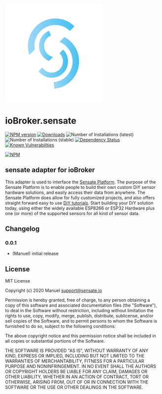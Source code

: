 ![Logo](admin/sensate.png)
# ioBroker.sensate

[![NPM version](http://img.shields.io/npm/v/iobroker.sensate.svg)](https://www.npmjs.com/package/iobroker.sensate)
[![Downloads](https://img.shields.io/npm/dm/iobroker.sensate.svg)](https://www.npmjs.com/package/iobroker.sensate)
![Number of Installations (latest)](http://iobroker.live/badges/sensate-installed.svg)
![Number of Installations (stable)](http://iobroker.live/badges/sensate-stable.svg)
[![Dependency Status](https://img.shields.io/david/sensate-io/iobroker.sensate.svg)](https://david-dm.org/sensate-io/iobroker.sensate)
[![Known Vulnerabilities](https://snyk.io/test/github/sensate-io/ioBroker.sensate/badge.svg)](https://snyk.io/test/github/sensate-io/ioBroker.sensate)

[![NPM](https://nodei.co/npm/iobroker.sensate.png?downloads=true)](https://nodei.co/npm/iobroker.sensate/)

## sensate adapter for ioBroker

This adapter is used to interface the [Sensate Platform](https://www.sensate.io). The purpose of the Sensate Platform is
to enable people to build their own custom DiY sensor hardware solutions, and easily access their data from anywhere. The
Sensate Platform does allow for fully customized projects, and also offers straight forward easy to use [DiY tutorials](https://www.sensate.io/tutorials).
Start building your DiY solution today, using either the widely available ESP8266 or ESP32 Hardware plus one (or more) of the
supported sensors for all kind of sensor data.



## Changelog

### 0.0.1
* (Manuel) initial release

## License
MIT License

Copyright (c) 2020 Manuel <support@sensate.io>

Permission is hereby granted, free of charge, to any person obtaining a copy
of this software and associated documentation files (the "Software"), to deal
in the Software without restriction, including without limitation the rights
to use, copy, modify, merge, publish, distribute, sublicense, and/or sell
copies of the Software, and to permit persons to whom the Software is
furnished to do so, subject to the following conditions:

The above copyright notice and this permission notice shall be included in all
copies or substantial portions of the Software.

THE SOFTWARE IS PROVIDED "AS IS", WITHOUT WARRANTY OF ANY KIND, EXPRESS OR
IMPLIED, INCLUDING BUT NOT LIMITED TO THE WARRANTIES OF MERCHANTABILITY,
FITNESS FOR A PARTICULAR PURPOSE AND NONINFRINGEMENT. IN NO EVENT SHALL THE
AUTHORS OR COPYRIGHT HOLDERS BE LIABLE FOR ANY CLAIM, DAMAGES OR OTHER
LIABILITY, WHETHER IN AN ACTION OF CONTRACT, TORT OR OTHERWISE, ARISING FROM,
OUT OF OR IN CONNECTION WITH THE SOFTWARE OR THE USE OR OTHER DEALINGS IN THE
SOFTWARE.